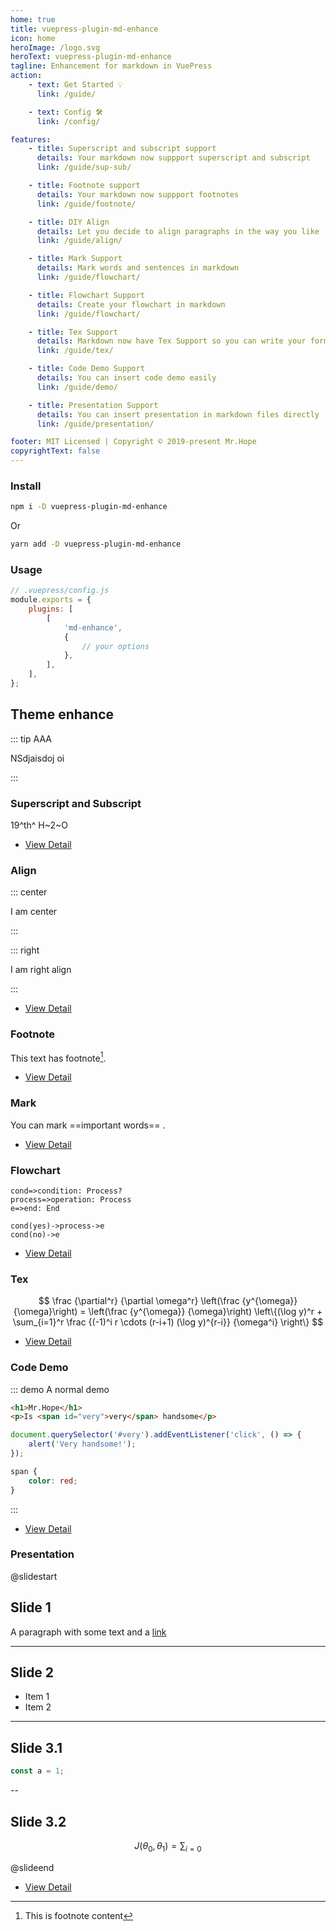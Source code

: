 ```yaml
---
home: true
title: vuepress-plugin-md-enhance
icon: home
heroImage: /logo.svg
heroText: vuepress-plugin-md-enhance
tagline: Enhancement for markdown in VuePress
action:
    - text: Get Started 💡
      link: /guide/

    - text: Config 🛠
      link: /config/

features:
    - title: Superscript and subscript support
      details: Your markdown now suppport superscript and subscript
      link: /guide/sup-sub/

    - title: Footnote support
      details: Your markdown now suppport footnotes
      link: /guide/footnote/

    - title: DIY Align
      details: Let you decide to align paragraphs in the way you like
      link: /guide/align/

    - title: Mark Support
      details: Mark words and sentences in markdown
      link: /guide/flowchart/

    - title: Flowchart Support
      details: Create your flowchart in markdown
      link: /guide/flowchart/

    - title: Tex Support
      details: Markdown now have Tex Support so you can write your formula
      link: /guide/tex/

    - title: Code Demo Support
      details: You can insert code demo easily
      link: /guide/demo/

    - title: Presentation Support
      details: You can insert presentation in markdown files directly
      link: /guide/presentation/

footer: MIT Licensed | Copyright © 2019-present Mr.Hope
copyrightText: false
---
```


### Install

```bash
npm i -D vuepress-plugin-md-enhance
```

Or

```bash
yarn add -D vuepress-plugin-md-enhance
```

### Usage

```js
// .vuepress/config.js
module.exports = {
    plugins: [
        [
            'md-enhance',
            {
                // your options
            },
        ],
    ],
};
```

## Theme enhance

::: tip AAA

NSdjaisdoj oi

:::

### Superscript and Subscript

19^th^ H~2~O

- [View Detail](../markdown/sup-sub.md)

### Align

::: center

I am center

:::

::: right

I am right align

:::

- [View Detail](../markdown/align.md)

### Footnote

This text has footnote[^first].

[^first]: This is footnote content

- [View Detail](../markdown/footnote.md)

### Mark

You can mark ==important words== .

- [View Detail](../markdown/mark.md)

### Flowchart

```flow
cond=>condition: Process?
process=>operation: Process
e=>end: End

cond(yes)->process->e
cond(no)->e
```

- [View Detail](../markdown/flowchart.md)

### Tex

$$
\frac {\partial^r} {\partial \omega^r} \left(\frac {y^{\omega}} {\omega}\right)
= \left(\frac {y^{\omega}} {\omega}\right) \left\{(\log y)^r + \sum_{i=1}^r \frac {(-1)^i r \cdots (r-i+1) (\log y)^{r-i}} {\omega^i} \right\}
$$

- [View Detail](../markdown/tex.md)

### Code Demo

::: demo A normal demo

```html
<h1>Mr.Hope</h1>
<p>Is <span id="very">very</span> handsome</p>
```

```js
document.querySelector('#very').addEventListener('click', () => {
    alert('Very handsome!');
});
```

```css
span {
    color: red;
}
```

:::

- [View Detail](../markdown/demo.md)

### Presentation

@slidestart

## Slide 1

A paragraph with some text and a [link](https://mrhope.site)

---

## Slide 2

- Item 1
- Item 2

---

## Slide 3.1

```js
const a = 1;
```

--

## Slide 3.2

$$
J(\theta_0,\theta_1) = \sum_{i=0}
$$

@slideend

- [View Detail](../markdown/presentation.md)
